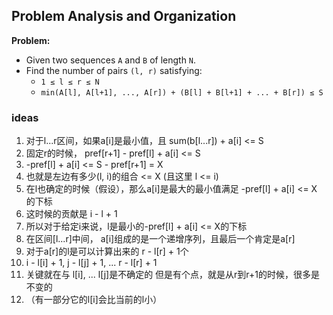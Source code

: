 ## Problem Analysis and Organization

**Problem:**
* Given two sequences `A` and `B` of length `N`.
* Find the number of pairs `(l, r)` satisfying:
  * `1 ≤ l ≤ r ≤ N`
  * `min(A[l], A[l+1], ..., A[r]) + (B[l] + B[l+1] + ... + B[r]) ≤ S`


### ideas
1. 对于l...r区间，如果a[i]是最小值，且 sum(b[l...r]) + a[i] <= S 
2. 固定r的时候， pref[r+1] - pref[l] + a[i] <= S
3. -pref[l] + a[i] <= S - pref[r+1] = X
4. 也就是左边有多少(l, i)的组合 <= X (且这里 l <= i)
5. 在l也确定的时候（假设），那么a[i]是最大的最小值满足 -pref[l] + a[i] <= X 的下标
6. 这时候的贡献是 i - l + 1
7. 所以对于给定i来说，l是最小的-pref[l] + a[i] <= X的下标
8. 在区间[l...r]中间， a[i]组成的是一个递增序列，且最后一个肯定是a[r]
9. 对于a[r]的l是可以计算出来的 r - l[r] + 1个
10. i - l[i] + 1, j - l[j] + 1, ... r - l[r] + 1
11. 关键就在与 l[i], ... l[j]是不确定的 但是有个点，就是从r到r+1的时候，很多是不变的
12. （有一部分它的l[i]会比当前的l小）